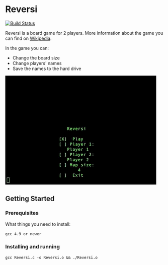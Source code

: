 # Reversi
[![Build Status](https://travis-ci.org/zperkowski/Reversi.svg?branch=master)](https://travis-ci.org/zperkowski/Reversi)

Reversi is a board game for 2 players. More information about the game you can find on [Wikipedia](https://en.wikipedia.org/wiki/Reversi).

In the game you can:
- Change the board size
- Change players' names
- Save the names to the hard drive

![Reversi](https://github.com/zperkowski/Reversi/blob/master/readme.gif "Reversi")

## Getting Started

### Prerequisites

What things you need to install:

```
gcc 4.9 or newer
```

### Installing and running

```
gcc Reversi.c -o Reversi.o && ./Reversi.o
```
